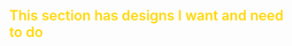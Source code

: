 <h1 style="font-size:25px; font-weight:600; color:#ffd700">This section has designs I want and need to do</h1>
